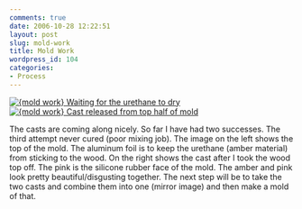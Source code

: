 ```yaml
---
comments: true
date: 2006-10-28 12:22:51
layout: post
slug: mold-work
title: Mold Work
wordpress_id: 104
categories:
- Process
---
```


[![{mold work} Waiting for the urethane to dry](http://ryanfitzer.com/main/wp-content/uploads/2006/10/mold_work_18.jpg)](http://ryanfitzer.com/main/wp-content/uploads/2006/10/mold_work_18.jpg)[![{mold work} Cast released from top half of mold](http://ryanfitzer.com/main/wp-content/uploads/2006/10/mold_work_27.jpg)](http://ryanfitzer.com/main/wp-content/uploads/2006/10/mold_work_27.jpg)

The casts are coming along nicely. So far I have had two successes. The third attempt never cured (poor mixing job). The image on the left shows the top of the mold. The aluminum foil is to keep the urethane (amber material) from sticking to the wood. On the right shows the cast after I took the wood top off. The pink is the silicone rubber face of the mold. The amber and pink look pretty beautiful/disgusting together. The next step will be to take the two casts and combine them into one (mirror image) and then make a mold of that.
